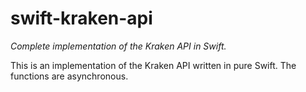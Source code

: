 # swift-kraken-api

_Complete implementation of the Kraken API in Swift._

This is an implementation of the Kraken API written in pure Swift. The functions are asynchronous.
